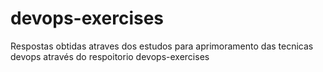# devops-exercises 
Respostas obtidas atraves dos estudos para aprimoramento das tecnicas devops através do respoitorio devops-exercises 
